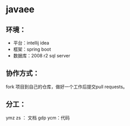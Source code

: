 # javaee
## 环境：
- 平台：intellij idea
- 框架：spring boot
- 数据库：2008 r2 sql server

## 协作方式：
fork 项目到自己的仓库，做好一个工作后提交pull requests。

## 分工：
ymz zs ： 文档
gdp ycm：代码

